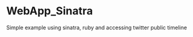 WebApp_Sinatra
==============

Simple example using sinatra, ruby and accessing twitter public timeline